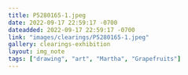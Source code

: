 ```yaml
---
title: P5280165-1.jpeg
date: 2022-09-17 22:59:17 -0700
dateadded: 2022-09-17 22:59:17 -0700
link: "images/clearings/P5280165-1.jpeg"
gallery: clearings-exhibition
layout: img_note
tags: ["drawing", "art", "Martha", "Grapefruits"]
--- 
```

